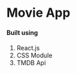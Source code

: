 <h1>Movie App</h1>
<h4>Built using</h4>
<ol>
	<li>React.js</li>
	<li>CSS Module</li>
	<li>TMDB Api</li>
</ol>
